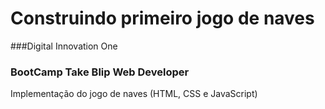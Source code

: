 # Construindo primeiro jogo de naves

###Digital Innovation One
### BootCamp Take Blip Web Developer

Implementação do jogo de naves (HTML, CSS e JavaScript)
